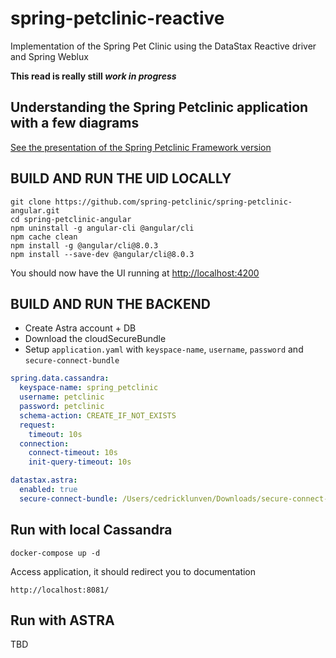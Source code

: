 # spring-petclinic-reactive

Implementation of the Spring Pet Clinic using the DataStax Reactive driver and Spring Weblux

**This read is really still *work in progress***


## Understanding the Spring Petclinic application with a few diagrams

[See the presentation of the Spring Petclinic Framework version](http://fr.slideshare.net/AntoineRey/spring-framework-petclinic-sample-application)


## BUILD AND RUN THE UID LOCALLY

```
git clone https://github.com/spring-petclinic/spring-petclinic-angular.git
cd spring-petclinic-angular
npm uninstall -g angular-cli @angular/cli
npm cache clean
npm install -g @angular/cli@8.0.3
npm install --save-dev @angular/cli@8.0.3
```

You should now have the UI running at [http://localhost:4200](http://localhost:4200)


## BUILD AND RUN THE BACKEND

- Create Astra account + DB
- Download the cloudSecureBundle
- Setup `application.yaml` with `keyspace-name`, `username`, `password` and `secure-connect-bundle`

```yaml
spring.data.cassandra:
  keyspace-name: spring_petclinic
  username: petclinic
  password: petclinic
  schema-action: CREATE_IF_NOT_EXISTS
  request:
    timeout: 10s
  connection:
    connect-timeout: 10s
    init-query-timeout: 10s

datastax.astra:
  enabled: true
  secure-connect-bundle: /Users/cedricklunven/Downloads/secure-connect-demos.zip

```

## Run with local Cassandra

```
docker-compose up -d
```

Access application, it should redirect you to documentation
```
http://localhost:8081/
```

## Run with ASTRA

TBD
